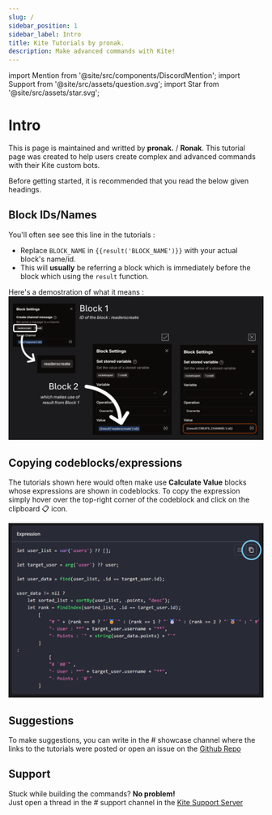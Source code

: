 ```yaml
---
slug: /
sidebar_position: 1
sidebar_label: Intro
title: Kite Tutorials by pronak.
description: Make advanced commands with Kite!
---
```


import Mention from '@site/src/components/DiscordMention';
import Support from '@site/src/assets/question.svg';
import Star from '@site/src/assets/star.svg';

# Intro

This is page is maintained and writted by **pronak.** / **Ronak**. This tutorial page was created to help users create complex and advanced commands with their Kite custom bots.  

Before getting started, it is recommended that you read the below given headings.

## Block IDs/Names

You'll often see see this line in the tutorials :
- Replace `BLOCK_NAME` in `{{result('BLOCK_NAME')}}` with your actual block's name/id.
- This will **usually** be referring a block which is immediately before the block which using the `result` function.

Here's a demostration of what it means :
![using block id](../static/img/BlockName.png "Correct way to use Block IDs")

## Copying codeblocks/expressions

The tutorials shown here would often make use **Calculate Value** blocks whose expressions are shown in codeblocks. To copy the expression simply hover over the top-right corner of the codeblock and click on the clipboard 📋 icon.

![codeblock copy](../static/img/clipboard.png "Correct Way to copy clipboard")

## Suggestions <Star className="inline-svg" />

To make suggestions, you can write in the <Mention link="https://discord.com/channels/845800518458540083/1413000245117325452"># showcase</Mention> channel where the links to the tutorials were posted or open an issue on the [Github Repo](https://github.com/ronaksahai/kite-tutorials/issues)

## Support <Support className="inline-svg" />

Stuck while building the commands? **No problem!**  
Just open a thread in the <Mention link="https://discord.com/channels/845800518458540083/1282656116416843848"># support</Mention> channel in the [Kite Support Server](https://discord.gg/dvGj3CmwP6)